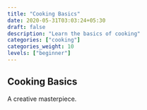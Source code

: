 ```yaml
---
title: "Cooking Basics"
date: 2020-05-31T03:03:24+05:30
draft: false
description: "Learn the basics of cooking"
categories: ["cooking"]
categories_weight: 10
levels: ["beginner"]
---
```


## Cooking Basics

A creative masterpiece.